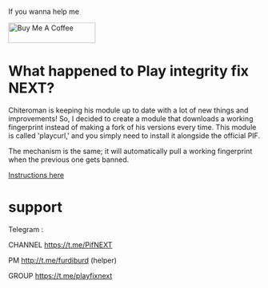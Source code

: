 If you wanna help me

<a href="https://www.buymeacoffee.com/daboynb" target="_blank"><img src="https://cdn.buymeacoffee.com/buttons/default-orange.png" alt="Buy Me A Coffee" height="41" width="174"></a>

# What happened to Play integrity fix NEXT?

Chiteroman is keeping his module up to date with a lot of new things and improvements! So, I decided to create a module that downloads a working fingerprint instead of making a fork of his versions every time. This module is called 'playcurl,' and you simply need to install it alongside the official PIF.

The mechanism is the same; it will automatically pull a working fingerprint when the previous one gets banned.

[Instructions here](https://github.com/daboynb/PlayIntegrityNEXT/tree/main/Fp_Downloader.apk%20to%20use%20with%20play%20integrity%20by%20chiteroman)

# support
Telegram :

CHANNEL https://t.me/PifNEXT

PM http://t.me/furdiburd (helper)

GROUP https://t.me/playfixnext
